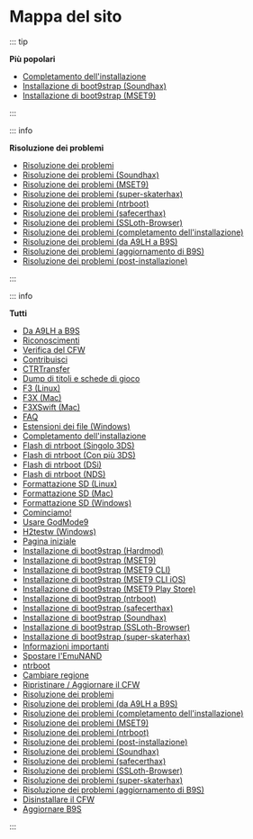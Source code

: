 # Mappa del sito

::: tip

**Più popolari**

- [Completamento dell'installazione](finalizing-setup)
- [Installazione di boot9strap (Soundhax)](installing-boot9strap-\(soundhax\))
- [Installazione di boot9strap (MSET9)](installing-boot9strap-\(mset9\))

:::

::: info

**Risoluzione dei problemi**

- [Risoluzione dei problemi](troubleshooting)
- [Risoluzione dei problemi (Soundhax)](troubleshooting-soundhax)
- [Risoluzione dei problemi (MSET9)](troubleshooting-mset9)
- [Risoluzione dei problemi (super-skaterhax)](troubleshooting-super-skaterhax)
- [Risoluzione dei problemi (ntrboot)](troubleshooting-ntrboot)
- [Risoluzione dei problemi (safecerthax)](troubleshooting-safecerthax)
- [Risoluzione dei problemi (SSLoth-Browser)](troubleshooting-ssloth-browser)
- [Risoluzione dei problemi (completamento dell'installazione)](troubleshooting-finalizing-setup)
- [Risoluzione dei problemi (da A9LH a B9S)](troubleshooting-a9lh-to-b9s)
- [Risoluzione dei problemi (aggiornamento di B9S)](troubleshooting-updating-b9s)
- [Risoluzione dei problemi (post-installazione)](troubleshooting-post-install)

:::

::: info

**Tutti**

- [Da A9LH a B9S](a9lh-to-b9s)
- [Riconoscimenti](credits)
- [Verifica del CFW](checking-for-cfw)
- [Contribuisci](contribute)
- [CTRTransfer](ctrtransfer)
- [Dump di titoli e schede di gioco](dumping-titles-and-game-cartridges)
- [F3 (Linux)](f3-\(linux\))
- [F3X (Mac)](f3x-\(mac\))
- [F3XSwift (Mac)](f3xswift-\(mac\))
- [FAQ](faq)
- [Estensioni dei file (Windows)](file-extensions-\(windows\))
- [Completamento dell'installazione](finalizing-setup)
- [Flash di ntrboot (Singolo 3DS)](flashing-ntrboot-\(3ds-single-system\))
- [Flash di ntrboot (Con più 3DS)](flashing-ntrboot-\(3ds-multi-system\))
- [Flash di ntrboot (DSi)](flashing-ntrboot-\(dsi\))
- [Flash di ntrboot (NDS)](flashing-ntrboot-\(nds\))
- [Formattazione SD (Linux)](formatting-sd-\(linux\))
- [Formattazione SD (Mac)](formatting-sd-\(mac\))
- [Formattazione SD (Windows)](formatting-sd-\(windows\))
- [Cominciamo!](get-started)
- [Usare GodMode9](godmode9-usage)
- [H2testw (Windows)](h2testw-\(windows\))
- [Pagina iniziale](/)
- [Installazione di boot9strap (Hardmod)](installing-boot9strap-\(hardmod\))
- [Installazione di boot9strap (MSET9)](installing-boot9strap-\(mset9\))
- [Installazione di boot9strap (MSET9 CLI)](installing-boot9strap-\(mset9-cli\))
- [Installazione di boot9strap (MSET9 CLI iOS)](installing-boot9strap-\(mset9-cli-ios\))
- [Installazione di boot9strap (MSET9 Play Store)](installing-boot9strap-\(mset9-play-store\))
- [Installazione di boot9strap (ntrboot)](installing-boot9strap-\(ntrboot\))
- [Installazione di boot9strap (safecerthax)](installing-boot9strap-\(safecerthax\))
- [Installazione di boot9strap (Soundhax)](installing-boot9strap-\(soundhax\))
- [Installazione di boot9strap (SSLoth-Browser)](installing-boot9strap-\(ssloth-browser\))
- [Installazione di boot9strap (super-skaterhax)](installing-boot9strap-\(super-skaterhax\))
- [Informazioni importanti](key-information)
- [Spostare l'EmuNAND](move-emunand)
- [ntrboot](ntrboot)
- [Cambiare regione](region-changing)
- [Ripristinare / Aggiornare il CFW](restoring-updating-cfw)
- [Risoluzione dei problemi](troubleshooting)
- [Risoluzione dei problemi (da A9LH a B9S)](troubleshooting-a9lh-to-b9s)
- [Risoluzione dei problemi (completamento dell'installazione)](troubleshooting-finalizing-setup)
- [Risoluzione dei problemi (MSET9)](troubleshooting-mset9)
- [Risoluzione dei problemi (ntrboot)](troubleshooting-ntrboot)
- [Risoluzione dei problemi (post-installazione)](troubleshooting-post-install)
- [Risoluzione dei problemi (Soundhax)](troubleshooting-soundhax)
- [Risoluzione dei problemi (safecerthax)](troubleshooting-safecerthax)
- [Risoluzione dei problemi (SSLoth-Browser)](troubleshooting-ssloth-browser)
- [Risoluzione dei problemi (super-skaterhax)](troubleshooting-super-skaterhax)
- [Risoluzione dei problemi (aggiornamento di B9S)](troubleshooting-updating-b9s)
- [Disinstallare il CFW](uninstall-cfw)
- [Aggiornare B9S](updating-b9s)

:::
